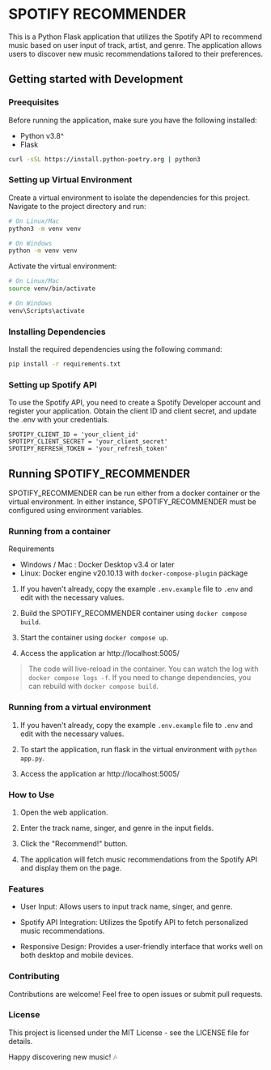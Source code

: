 # SPOTIFY RECOMMENDER

This is a Python Flask application that utilizes the Spotify API to recommend music based on user input of track, artist, and genre. The application allows users to discover new music recommendations tailored to their preferences.

## Getting started with Development
### Preequisites
Before running the application, make sure you have the following installed:

* Python v3.8^
* Flask

```sh
curl -sSL https://install.python-poetry.org | python3
```

### Setting up Virtual Environment

Create a virtual environment to isolate the dependencies for this project. Navigate to the project directory and run:

```bash
# On Linux/Mac
python3 -m venv venv

# On Windows
python -m venv venv
```

Activate the virtual environment:

```bash
# On Linux/Mac
source venv/bin/activate

# On Windows
venv\Scripts\activate
```

### Installing Dependencies

Install the required dependencies using the following command:

```bash
pip install -r requirements.txt
```

### Setting up Spotify API
To use the Spotify API, you need to create a Spotify Developer account and register your application. Obtain the client ID and client secret, and update the .env with your credentials.

```
SPOTIPY_CLIENT_ID = 'your_client_id'
SPOTIPY_CLIENT_SECRET = 'your_client_secret'
SPOTIPY_REFRESH_TOKEN = 'your_refresh_token'
```

## Running SPOTIFY_RECOMMENDER
SPOTIFY_RECOMMENDER can be run either from a docker container or the virtual environment. In either instance, SPOTIFY_RECOMMENDER must be configured using environment variables.

### Running from a container

Requirements
* Windows / Mac : Docker Desktop v3.4 or later
* Linux: Docker engine v20.10.13 with `docker-compose-plugin` package

1. If you haven't already, copy the example `.env.example` file to `.env` and edit with the necessary values.

2. Build the SPOTIFY_RECOMMENDER container using `docker compose build`.

3. Start the container using `docker compose up`.

4. Access the application ar http://localhost:5005/

> The code will live-reload in the container. You can watch the log with `docker compose logs -f`. If you need to change dependencies, you can rebuild with `docker compose build`.

### Running from a virtual environment

1. If you haven't already, copy the example `.env.example` file to `.env` and edit with the necessary values.

2. To start the application, run flask in the virtual environment with `python app.py`.

3. Access the application ar http://localhost:5005/

### How to Use
1. Open the web application.

2. Enter the track name, singer, and genre in the input fields.

3. Click the "Recommend!" button.

4. The application will fetch music recommendations from the Spotify API and display them on the page.

### Features
* User Input: Allows users to input track name, singer, and genre.

* Spotify API Integration: Utilizes the Spotify API to fetch personalized music recommendations.

* Responsive Design: Provides a user-friendly interface that works well on both desktop and mobile devices.

### Contributing
Contributions are welcome! Feel free to open issues or submit pull requests.

### License
This project is licensed under the MIT License - see the LICENSE file for details.

Happy discovering new music! 🎶